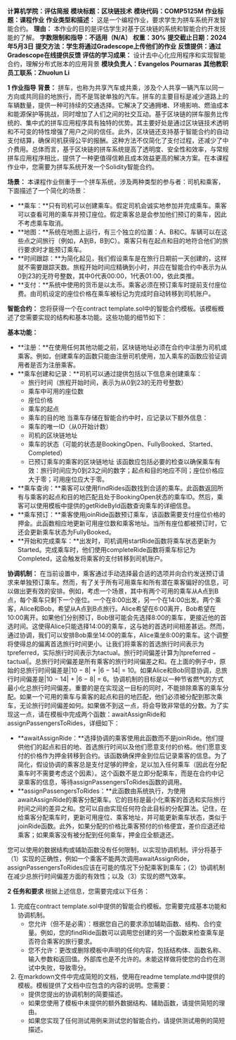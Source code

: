 **计算机学院：评估简报**
**模块标题：区块链技术**
**模块代码：COMP5125M**
**作业标题：课程作业**
**作业类型和描述：**
这是一个编程作业，要求学生为拼车系统开发智能合约。
**理由：**
本作业的目的是评估学生对基于区块链的系统和智能合约开发技能的了解。
**字数限制和指导：不适用（N/A）**
**权重：30%**
**提交截止日期：2024年5月3日**
**提交方法：学生将通过Gradescope上传他们的作业**
**反馈提供：通过Gradescope在线提供反馈**
**评估的学习成果：**
设计去中心化应用程序和实现智能合约，理解分布式账本的应用背景
**模块负责人：Evangelos Pournaras**
**其他教职员工联系：Zhuolun Li**

**1 作业指导**
**背景：**
拼车，也称为共享汽车或共乘，涉及个人共享一辆汽车以同一方向或共同目的地旅行，而不是驾驶单独的汽车。拼车的主要目标是减少道路上的车辆数量，提供一种可持续的交通选择。它解决了交通拥堵、环境影响、燃油成本和能源保护等挑战，同时增加了人们之间的社交互动。基于区块链的拼车服务比传统的、集中式的拼车应用程序具有独特的优势。其主要好处是通过区块链技术透明和不可变的特性增强了用户之间的信任。此外，区块链还支持基于智能合约的自动支付结算，确保司机获得公平的报酬。这种方法不仅简化了支付过程，还减少了中介费用。总体而言，基于区块链的拼车系统提高了透明度、安全性和效率，与常规拼车应用程序相比，提供了一种更值得信赖且成本效益更高的解决方案。在本课程作业中，您需要为拼车系统开发一个Solidity智能合约。

**场景：**
本课程作业侧重于一个拼车系统，涉及两种类型的参与者：司机和乘客，下面描述了一个简化的场景：
- **乘车：**只有司机可以创建乘车。假定司机会诚实地参加并完成乘车。乘客可以查看可用的乘车并预订座位。假定乘客总是会参加他们预订的乘车，因此不考虑乘车取消。
- **地图：**系统在地图上运行，有三个独立的位置：A、B和C。车辆可以在这些点之间旅行（例如，A到B，B到C）。乘客只有在起点和目的地符合他们的旅行要求时才能预订乘车。
- **时间跟踪：**为简化起见，我们假设乘车是在旅行日期前一天创建的，这样就不需要跟踪天数。旅程开始时间应精确到小时，并应在智能合约中表示为从0到23的无符号整数，其中0代表00:00，1代表01:00，依此类推。
- **支付：**系统中使用的货币是以太币。乘客必须在预订乘车时提前支付座位费。由司机设定的座位价格在乘车被标记为完成时自动转移到司机账户。

**智能合约：**
您将获得一个在contract template.sol中的智能合约模板。该模板概述了您需要实现的结构和基本功能。这些功能的细节如下：

**基本功能：**
- **注册：**在使用任何其他功能之前，区块链地址必须在合约中注册为司机或乘客。例如，创建乘车的函数只能由注册司机使用，加入乘车的函数应验证调用者是否为注册乘客。
- **乘车创建和记录：**司机可以通过提供包括以下信息来创建乘车：
  - 旅行时间（旅程开始时间，表示为从0到23的无符号整数）
  - 乘车中可用的座位数
  - 座位价格
  - 乘车的起点
  - 乘车的目的地
  当乘车存储在智能合约中时，应记录以下额外信息：
  - 乘车的唯一ID（从0开始计数）
  - 司机的区块链地址
  - 乘车的状态（可能的状态是BookingOpen、FullyBooked、Started、Completed）
  - 已预订乘车的乘客的区块链地址
  该函数应包括必要的检查以确保乘车有效：旅行时间应为0到23之间的数字；起点和目的地应不同；座位价格应大于零；可用座位应大于零。
- **乘车查询：**乘客可以使用findRides函数找到合适的乘车。此函数返回所有与乘客的起点和目的地匹配且处于BookingOpen状态的乘车ID。然后，乘客可以使用模板中提供的getRideById函数查询乘车的详细信息。
- **乘车预订：**乘客使用joinRide函数预订乘车，该函数需要支付座位价格的押金。此函数相应地更新可用座位数和乘客地址。当所有座位都被预订时，它还会更新乘车状态为FullyBooked。
- **开始和完成乘车：**出发时，司机调用startRide函数将乘车状态更新为Started。完成乘车时，他们使用completeRide函数将乘车标记为Completed，这会触发将乘客的支付转移到司机账户。

**协调机制：**
在当前设置中，乘客通过手动选择最合适的选项并向合约发送预订请求来单独预订乘车。然而，有了关于所有可用乘车和所有潜在乘客偏好的信息，可以做出更有效的安排。例如，考虑一个场景，其中有两个可用的乘车从A点到B点，每个乘车只剩下一个座位。一个在8:00出发，另一个在14:00出发。两个乘客，Alice和Bob，希望从A点到B点旅行。Alice希望在6:00离开，Bob希望在10:00离开。如果他们分别预订，Bob很可能会先选择8:00的乘车，更接近他的首选时间。这使得Alice只能选择14:00的乘车，这与她的首选时间相差甚远。然而，通过协调，我们可以安排Bob乘坐14:00的乘车，Alice乘坐8:00的乘车。这个调整将使得总的偏离首选旅行时间更小。让我们将乘客的首选旅行时间表示为tpreferred，实际旅行时间表示为tactual。旅行时间偏差计算为|tpreferred − tactual|。总旅行时间偏差是所有乘客的旅行时间偏差之和。在上面的例子中，原始的总旅行时间偏差是|10 − 8| + |6 − 14| = 10。如果Alice和Bob同意协调，总旅行时间偏差是|10 − 14| + |6 − 8| = 6。协调机制的目标是以一种节省燃气的方式最小化总旅行时间偏差。重要的是在实现这一目标的同时，不能排除乘客的乘车分配。如果一个可用的乘车与乘客的起点和目的地匹配，他们必须被分配到那次乘车，无论旅行时间偏差如何。如果做不到这一点，将会导致非常低的分数。为了实现这一点，请在模板中完成两个函数：awaitAssignRide和assignPassengersToRides，详细如下：

- **awaitAssignRide：**选择协调的乘客使用此函数而不是joinRide。他们提供他们的起点和目的地、首选旅行时间以及他们愿意支付的价格。他们愿意支付的价格作为押金转移到合约。该函数确保押金到位后记录乘客的信息。为了简化，假设协调的乘客总是支付足够的押金，足以加入任何乘车（因此在分配乘车时不需要考虑这个因素）。这个函数不是立即分配乘车，而是在合约中记录乘客的信息，等待assignPassengersToRides函数的调用。
- **assignPassengersToRides：**此函数由系统执行，为使用awaitAssignRide的乘客分配乘车。它的目标是最小化乘客的首选和实际旅行时间之间的差异之和。您可以自由实现任何符合此目标的分配算法。记住，在给乘客分配乘车时，更新可用座位、乘客地址，并可能更新乘车状态，类似于joinRide函数。此外，如果分配的价格比乘客预付的价格便宜，差价应退还给乘客；如果乘客没有被分配到任何乘车，押金应全额退还。

您可以使用的数据结构或辅助函数没有任何限制，以实现协调机制。评分将基于（1）实现的正确性，例如一个乘客不能两次调用awaitAssignRide，assignPassengersToRides应该在可能的情况下分配乘客到乘车；（2）协调机制在减少总旅行时间偏差方面的有效性；以及（3）实现的燃气效率。

**2 任务和要求**
根据上述信息，您需要完成以下任务：
1. 完成在contract template.sol中提供的智能合约模板。您需要完成基本功能和协调机制。
   - 您允许（但不是必需）：根据您自己的要求添加辅助函数、结构、合约变量。例如，您的findRide函数可以调用您创建的另一个函数来检查乘车是否符合乘客的旅行要求。
   - 您不允许：更改或删除模板中声明的任何内容，包括结构体、函数名称、输入参数和返回值。外部库也是不允许的。未能这样做将使您的合约在测试中失败，导致零分。
2. 在markdown文件中完成简短的文档，使用在readme template.md中提供的模板。模板提供了文档中应包含的内容的说明。您需要：
   - 提供您提出的协调机制的简要描述。
   - 如果您使用了模板中未提供的额外数据结构、辅助函数，请提供简短的理由。
   - 如果您实现了任何测试用例来测试您的智能合约，请提供测试用例的简短描述。